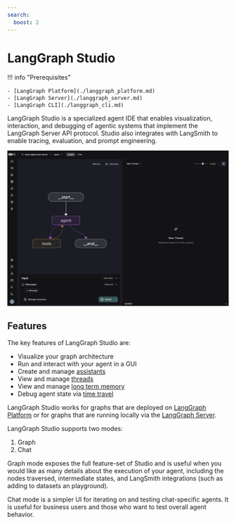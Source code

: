 ```yaml
---
search:
  boost: 2
---
```


# LangGraph Studio

!!! info "Prerequisites"

    - [LangGraph Platform](./langgraph_platform.md)
    - [LangGraph Server](./langgraph_server.md)
    - [LangGraph CLI](./langgraph_cli.md)

LangGraph Studio is a specialized agent IDE that enables visualization, interaction, and debugging of agentic systems that implement the LangGraph Server API protocol. Studio also integrates with LangSmith to enable tracing, evaluation, and prompt engineering.

![](img/lg_studio.png)

## Features

The key features of LangGraph Studio are:

- Visualize your graph architecture
- Run and interact with your agent in a GUI
- Create and manage [assistants](assistants.md)
- View and manage [threads](../cloud/concepts/threads.md)
- View and manage [long term memory](memory.md)
- Debug agent state via [time travel](time-travel.md)


LangGraph Studio works for graphs that are deployed on [LangGraph Platform](../cloud/quick_start.md) or for graphs that are running locally via the [LangGraph Server](../tutorials/langgraph-platform/local-server.md).

LangGraph Studio supports two modes:

1. Graph
2. Chat

Graph mode exposes the full feature-set of Studio and is useful when you would like as many details about the execution of your agent, including the nodes traversed, intermediate states, and LangSmith integrations (such as adding to datasets an playground).

Chat mode is a simpler UI for iterating on and testing chat-specific agents. It is useful for business users and those who want to test overall agent behavior.